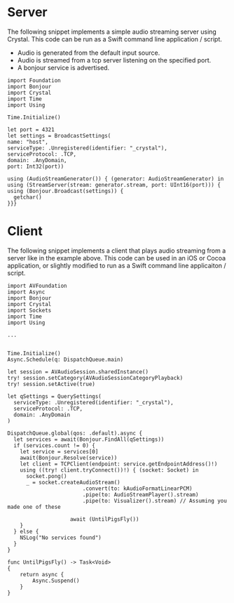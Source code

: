 # Server

The following snippet implements a simple audio streaming server using Crystal. This code can be run as a Swift command line application / script.

- Audio is generated from the default input source.
- Audio is streamed from a tcp server listening on the specified port.
- A bonjour service is advertised.

```
import Foundation
import Bonjour
import Crystal
import Time
import Using

Time.Initialize()

let port = 4321
let settings = BroadcastSettings(
name: "host",
serviceType: .Unregistered(identifier: "_crystal"),
serviceProtocol: .TCP,
domain: .AnyDomain,
port: Int32(port))

using (AudioStreamGenerator()) { (generator: AudioStreamGenerator) in
using (StreamServer(stream: generator.stream, port: UInt16(port))) {
using (Bonjour.Broadcast(settings)) {
  getchar()
}}}

```

# Client

The following snippet implements a client that plays audio streaming from a server like in the example above. This code can be used in an iOS or Cocoa application, or slightly modified to run as a Swift command line applicaiton / script.

```
import AVFoundation
import Async
import Bonjour
import Crystal
import Sockets
import Time
import Using

...


Time.Initialize()
Async.Schedule(q: DispatchQueue.main)

let session = AVAudioSession.sharedInstance()
try! session.setCategory(AVAudioSessionCategoryPlayback)
try! session.setActive(true)

let qSettings = QuerySettings(
  serviceType: .Unregistered(identifier: "_crystal"),
  serviceProtocol: .TCP,
  domain: .AnyDomain
)

DispatchQueue.global(qos: .default).async {
  let services = await(Bonjour.FindAll(qSettings))
  if (services.count != 0) {
    let service = services[0]
    await(Bonjour.Resolve(service))
    let client = TCPClient(endpoint: service.getEndpointAddress()!)
    using ((try! client.tryConnect())!) { (socket: Socket) in
      socket.pong()
      _ = socket.createAudioStream()
						.convert(to: kAudioFormatLinearPCM)
						.pipe(to: AudioStreamPlayer().stream)
						.pipe(to: Visualizer().stream) // Assuming you made one of these

					await (UntilPigsFly())
    }
  } else {
    NSLog("No services found")
  }
}

func UntilPigsFly() -> Task<Void>
{
	return async {
		Async.Suspend()
	}
}
```
